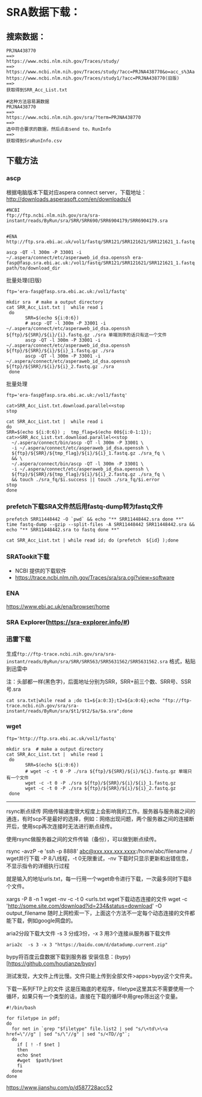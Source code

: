 # SRA数据下载：

## 搜索数据：
```
PRJNA438770
==>
https://www.ncbi.nlm.nih.gov/Traces/study/
==>
https://www.ncbi.nlm.nih.gov/Traces/study/?acc=PRJNA438770&o=acc_s%3Aa
https://www.ncbi.nlm.nih.gov/Traces/study1/?acc=PRJNA438770(旧版)
==>
获取得到SRR_Acc_List.txt

#这种方法容易漏数据
PRJNA438770
==>
https://www.ncbi.nlm.nih.gov/sra/?term=PRJNA438770
==>
选中符合要求的数据，然后点击send to，RunInfo
==>
获取得到SraRunInfo.csv
```

## 下载方法
### ascp

根据电脑版本下载对应aspera connect server，下载地址：http://downloads.asperasoft.com/en/downloads/4

```
#NCBI
ftp://ftp.ncbi.nlm.nih.gov/sra/sra-instant/reads/ByRun/sra/SRR/SRR690/SRR6904179/SRR6904179.sra


#ENA
http://ftp.sra.ebi.ac.uk/vol1/fastq/SRR121/SRR121621/SRR121621_1.fastq.gz

ascp -QT -l 300m -P 33001 -i ~/.aspera/connect/etc/asperaweb_id_dsa.openssh era-fasp@fasp.sra.ebi.ac.uk:/vol1/fastq/SRR121/SRR121621/SRR121621_1.fastq.gz path/to/download_dir

```

批量处理(旧版)
```
ftp='era-fasp@fasp.sra.ebi.ac.uk:/vol1/fastq'

mkdir sra  # make a output directory
cat SRR_Acc_List.txt |  while read i
 do
       SRR=$(echo ${i:0:6}) 
       # ascp -QT -l 300m -P 33001 -i ~/.aspera/connect/etc/asperaweb_id_dsa.openssh ${ftp}/${SRR}/${i}/{i}.fastq.gz ./sra 单端测序的话只有这一个文件
       ascp -QT -l 300m -P 33001 -i ~/.aspera/connect/etc/asperaweb_id_dsa.openssh ${ftp}/${SRR}/${i}/${i}_1.fastq.gz ./sra
       ascp -QT -l 300m -P 33001 -i ~/.aspera/connect/etc/asperaweb_id_dsa.openssh ${ftp}/${SRR}/${i}/${i}_2.fastq.gz ./sra
 done
```
批量处理
```
ftp='era-fasp@fasp.sra.ebi.ac.uk:/vol1/fastq'

cat>SRR_Acc_List.txt.download.parallel<<stop
stop

cat SRR_Acc_List.txt |  while read i
do
SRR=$(echo ${i:0:6}) ;  tmp_flag=$(echo 00${i:0-1:1});
cat>>SRR_Acc_List.txt.download.parallel<<stop
  ~/.aspera/connect/bin/ascp -QT -l 300m -P 33001 \
  -i ~/.aspera/connect/etc/asperaweb_id_dsa.openssh \
  ${ftp}/${SRR}/${tmp_flag}/${i}/${i}_1.fastq.gz ./sra_fq \
  && \
  ~/.aspera/connect/bin/ascp -QT -l 300m -P 33001 \
  -i ~/.aspera/connect/etc/asperaweb_id_dsa.openssh \
  ${ftp}/${SRR}/${tmp_flag}/${i}/${i}_2.fastq.gz ./sra_fq \
  && touch ./sra_fq/$i.success || touch ./sra_fq/$i.error
stop
done
```
### prefetch下载SRA文件然后用fastq-dump转为fastq文件
```
prefetch SRR11448442 -O `pwd` && echo "** SRR11448442.sra done **"
time fastq-dump --gzip --split-files -A SRR11448442 SRR11448442.sra && echo "** SRR11448442.sra to fastq done **"

cat SRR_Acc_List.txt | while read id; do (prefetch  ${id} );done
```

### SRATookit下载
  + NCBI 提供的下载软件
  + https://trace.ncbi.nlm.nih.gov/Traces/sra/sra.cgi?view=software
### ENA
https://www.ebi.ac.uk/ena/browser/home

### SRA Explorer(https://sra-explorer.info/#)
### 迅雷下载

生成`ftp://ftp-trace.ncbi.nih.gov/sra/sra-instant/reads/ByRun/sra/SRR/SRR563/SRR5631562/SRR5631562.sra` 格式，粘贴到迅雷中

注：头部都一样(黑色字)，后面地址分别为SRR，SRR+前三个数、SRR号、SSR号.sra
```
cat sra.txt|while read a ;do t1=${a:0:3};t2=${a:0:6};echo "ftp://ftp-trace.ncbi.nih.gov/sra/sra-instant/reads/ByRun/sra/$t1/$t2/$a/$a.sra";done
```

### wget 
```
ftp='http://ftp.sra.ebi.ac.uk/vol1/fastq'

mkdir sra  # make a output directory
cat SRR_Acc_List.txt |  while read i
 do
       SRR=$(echo ${i:0:6}) 
       # wget -c -t 0 -P ./sra ${ftp}/${SRR}/${i}/${i}.fastq.gz 单端只有一个文件
       wget -c -t 0 -P ./sra ${ftp}/${SRR}/${i}/${i}_1.fastq.gz
       wget -c -t 0 -P ./sra ${ftp}/${SRR}/${i}/${i}_2.fastq.gz
 done
```

----

rsync断点续传
网络传输速度很大程度上会影响我的工作。服务器与服务器之间的通连，有时scp不是最好的选择，例如：网络出现问题，两个服务器之间的连接断开后，使用scp再次连接时无法进行断点续传。

使用rsync做服务器之间的文件传输（备份），可以做到断点续传。

rsync -avzP -e 'ssh -p 8888' abc@xxx.xxx.xxx.xxxx:/home/abc/filename ./
wget并行下载
-P 8八线程，-t 0无限重试，-nv 下载时只显示更新和出错信息，不显示指令的详细执行过程

就是输入的地址urls.txt，每一行用一个wget命令进行下载，一次最多同时下载8个文件。

xargs -P 8 -n 1 wget -nv -c -t 0 <urls.txt
wget下载动态连接的文件
wget -c 'http://some.site.com/download?id=234&status=download' -O output_filename
随时上网检索一下，上面这个方法不一定每个动态连接的文件都能下载，例如google网盘的。

aria2分段下载大文件
-s 3 分成3份，-x 3 用3个连接从服务器下载文件
```
aria2c  -s 3 -x 3 "https://baidu.com/d/datadump.current.zip"
```
bypy将百度云盘数据下载到服务器
安装信息：(bypy)[https://github.com/houtianze/bypy]

测试发现，大文件上传比慢。文件只能上传到全部文件>apps>bypy这个文件夹。

下载一系列FTP上的文件
这是压箱底的老程序，filetype这里其实不需要使用一个循环，如果只有一个类型的话，直接在下载的循环中用grep筛出这个变量。
```
#!/bin/bash

for filetype in pdf; 
do 
  for net in `grep "$filetype" file.list2 | sed "s/\<td\>\<a href=\"//g" | sed "s/\"//g" | sed "s/<TD//g"`; 
  do 
    if [ ! -f $net ]
    then
    echo $net
    #wget  $path/$net
    fi
  done
done
```




https://www.jianshu.com/p/d587728acc52